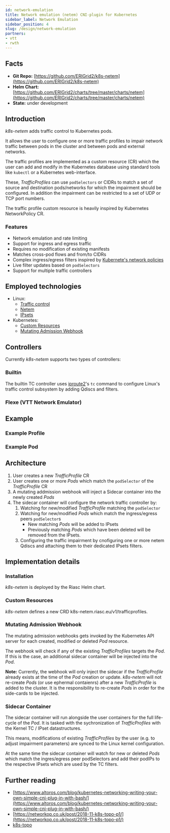 ```yaml
---
id: network-emulation
title: Network emulation (netem) CNI-plugin for Kubernetes
sidebar_label: Network Emulation
sidebar_position: 4
slug: /design/network-emulation
partners:
- vtt
- rwth
---
```


## Facts

- **Git Repo:** [https://github.com/ERIGrid2/k8s-netem](https://github.com/ERIGrid2/k8s-netem)
- **Helm Chart:** [https://github.com/ERIGrid2/charts/tree/master/charts/netem](https://github.com/ERIGrid2/charts/tree/master/charts/netem)
- **State:** under development

## Introduction

_k8s-netem_ adds traffic control to Kubernetes pods.

It allows the user to configure one or more traffic profiles to impair network traffic between pods in the cluster and between pods and external networks.

The traffic profiles are implemented as a custom resource (CR) which the user can add and modify in the Kubernetes database using standard tools like `kubectl` or a Kubernetes web-interface.

These, _TrafficProfiles_ can use `podSelectors` or CIDRs to match a set of source and destination pods/networks for which the impairment should be configured.
In addition the impairment can be restricted to a set of UDP or TCP port numbers.

The traffic profile custom resource is heavily inspired by Kubernetes NetworkPolicy CR.

### Features

- Network emulation and rate limiting
- Support for ingress and egress traffic
- Requires no modification of existing manifests
- Matches cross-pod flows and from/to CIDRs
- Complex ingress/egress filters inspired by [Kubernete's network policies](https://kubernetes.io/docs/concepts/services-networking/network-policies/)
- Live filter updates based on `podSelectors`
- Support for multiple traffic controllers

## Employed technologies

- Linux:
  - [Traffic control](https://man7.org/linux/man-pages/man8/tc.8.html)
  - [Netem](https://wiki.linuxfoundation.org/networking/netem)
  - [IPsets](https://ipset.netfilter.org/)
- Kubernetes:
  - [Custom Resources](https://kubernetes.io/docs/concepts/extend-kubernetes/api-extension/custom-resources/)
  - [Mutating Admission Webhook](https://kubernetes.io/docs/reference/access-authn-authz/extensible-admission-controllers/)

## Controllers

Currently _k8s-netem_ supports two types of controllers:

### Builtin

The builtin TC controller uses [iproute2](https://wiki.linuxfoundation.org/networking/iproute2)'s `tc` command to configure Linux's traffic control subsystem by adding Qdiscs and filters.

### Flexe (VTT Network Emulator)

## Example

### Example Profile

### Example Pod

## Architecture

1. User creates a new _TrafficProfile_ CR
2. User creates one or more _Pods_ which match the `podSelector` of the _TrafficProfile_ CR
3. A mutating addmission webhook will inject a Sidecar container into the newly created _Pods_
4. The sidecar container will configure the network traffic controller by:
   1. Watching for new/modified _TrafficProfile_ matching the `podSelector`
   2. Watching for new/modified _Pods_ which match the ingress/egress peers `podSelector`s
      - New matching _Pods_ will be added to IPsets
      - Previously matching _Pods_ which have been deleted will be removed from the IPsets.
   3. Configuring the traffic impairment by cnofiguring one or more netem Qdiscs and attaching them to their dedicated IPsets filters.

## Implementation details

### Installation

_k8s-netem_ is deployed by the Riasc Helm chart.

### Custom Resources

_k8s-netem_ defines a new CRD k8s-netem.riasc.eu/v1/trafficprofiles.

### Mutating Admission Webhook

The mutating admission webhooks gets invoked by the Kubernetes API server for each created, modified or deleted _Pod_ resource.

The webhook will check if any of the existing _TrafficProfiles_ targets the _Pod_.
If this is the case, an additional sidecar container will be injected into the _Pod_.

**Note:** Currently, the webhook will only inject the sidecar if the _TrafficProfile_ already exists at the time of the _Pod_ creation or update. _k8s-netem_ will not re-create _Pods_ (or use ephermal contaienrs) after a new _TrafficProfile_ is added to the cluster. It is the responsibility to re-create _Pods_ in order for the side-cards to be injected.

### Sidecar Container

The sidecar container will run alongside the user containers for the full life-cycle of the _Pod_.
It is tasked with the sychronization of _TrafficProfiles_ with the Kernel TC / IPset datastructures.

This means, modifications of existing _TrafficProfiles_ by the user (e.g. to adjust impairment parameters) are synced to the Linux kernel configuration.

At the same time the sidecar container will watch for new or deleted _Pods_ which match the ingres/egress peer podSelectors and add their podIPs to the respective IPsets which are used by the TC filters.

## Further reading

- [https://www.altoros.com/blog/kubernetes-networking-writing-your-own-simple-cni-plug-in-with-bash/](https://www.altoros.com/blog/kubernetes-networking-writing-your-own-simple-cni-plug-in-with-bash/)
- [https://networkop.co.uk/post/2018-11-k8s-topo-p1/](https://networkop.co.uk/post/2018-11-k8s-topo-p1/)
- [k8s-topo](https://github.com/networkop/k8s-topo )
